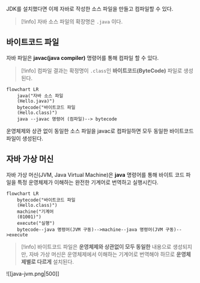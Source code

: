 JDK를 설치했다면 이제 자바로 작성한 소스 파일을 만들고 컴파일할 수 있다.

> [!info]
> 자바 소스 파일의 확장명은 `.java` 이다.

## 바이트코드 파일
자바 파일은 **javac(java compiler)** 명령어를 통해 컴파일 할 수 있다.

> [!info]
> 컴파일 결과는 확정명이 `.class`인 **바이트코드(ByteCode)** 파일로 생성된다.

```mermaid
flowchart LR
	java("자바 소스 파일
	(Hello.java)")
	bytecode("바이트코드 파일
	(Hello.class)")
	java --javac 명령어 (컴파일)--> bytecode
```

운영체제와 상관 없이 동일한 소스 파일을 javac로 컴파일하면 모두 동일한 바이트코드 파일이 생성된다.

## 자바 가상 머신
자바 가상 머신(JVM, Java Virtual Machine)은 **java** 명령어를 통해 바이트 코드 파일을 특정 운영체제가 이해하는 완전한 기계어로 번역하고 실행시킨다.

```mermaid
flowchart LR
	bytecode("바이트코드 파일
	(Hello.class)")
	machine("기계어
	(01001)")
	execute("실행")
	bytecode--java 명령어(JVM 구동)-->machine--java 명령어(JVM 구동)-->execute
```

> [!info]
> 바이트코드 파일은 **운영체제와 상관없이 모두 동일한** 내용으로 생성되지만, 자바 가상 머신은 운영체제에서 이해하는 기계어로 번역해야 하므로 **운영체제별로 다르게** 설치된다.

![[java-jvm.png|500]]







